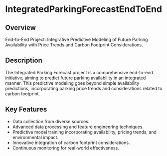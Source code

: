 # IntegratedParkingForecastEndToEnd
## Overview
End-to-End Project: Integrative Predictive Modeling of Future Parking Availability with Price Trends and Carbon Footprint Considerations.

## Description
The Integrated Parking Forecast project is a comprehensive end-to-end initiative, aiming to predict future parking availability in an integrated manner. This predictive modeling goes beyond simple availability predictions, incorporating parking price trends and considerations related to carbon footprint.

## Key Features
- Data collection from diverse sources.
- Advanced data processing and feature engineering techniques.
- Predictive model training incorporating availability, pricing trends, and environmental impact.
- Innovative integration of carbon footprint considerations.
- Continuous monitoring for real-world effectiveness.
